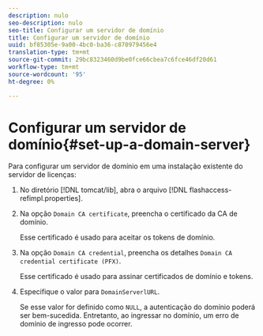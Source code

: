 ```yaml
---
description: nulo
seo-description: nulo
seo-title: Configurar um servidor de domínio
title: Configurar um servidor de domínio
uuid: bf85305e-9a00-4bc0-ba36-c870979456e4
translation-type: tm+mt
source-git-commit: 29bc8323460d9be0fce66cbea7c6fce46df20d61
workflow-type: tm+mt
source-wordcount: '95'
ht-degree: 0%

---
```



# Configurar um servidor de domínio{#set-up-a-domain-server}

Para configurar um servidor de domínio em uma instalação existente do servidor de licenças:

1. No diretório [!DNL tomcat/lib], abra o arquivo [!DNL flashaccess-refimpl.properties].
1. Na opção `Domain CA certificate`, preencha o certificado da CA de domínio.

   Esse certificado é usado para aceitar os tokens de domínio.
1. Na opção `Domain CA credential`, preencha os detalhes `Domain CA credential certificate (PFX)`.

   Esse certificado é usado para assinar certificados de domínio e tokens.
1. Especifique o valor para `DomainServerlURL`.

   Se esse valor for definido como `NULL`, a autenticação do domínio poderá ser bem-sucedida. Entretanto, ao ingressar no domínio, um erro de domínio de ingresso pode ocorrer.
